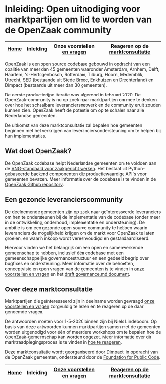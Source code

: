 # Inleiding: Open uitnodiging voor marktpartijen om lid te worden van de OpenZaak community

| <a href="README.md">Home</a> | Inleiding | <a href="questions-nl.md">Onze voorstellen en vragen</a> | <a href="how-to-respond-nl.md">Reageren op de marktconsultatie</a> |
| -------- | -------- | -------- | -------- |
 
OpenZaak is een open source codebase gebouwd in opdracht van een coalitie van meer dan 45 gemeenten waaronder Amsterdam, Arnhem, Delft, Haarlem, 's-Hertogenbosch, Rotterdam, Tilburg, Hoorn, Medemblik, Utrecht, SED (bestaande uit Stede Broec, Enkhuizen en Drechterland) en Dimpact (bestaande uit meer dan 30 gemeenten).

De eerste productierijpe iteratie was afgerond in februari 2020. De OpenZaak-community is nu op zoek naar marktpartijen om mee te denken over hoe het schaalbare leveranciersnetwerk en de community eruit zouden kunnen zien. OpenZaak heeft de potentie om op te schalen naar alle Nederlandse gemeenten.

De uitkomst van deze marktconsultatie zal bepalen hoe gemeenten beginnen met het verkrijgen van leveranciersondersteuning om te helpen bij hun implementaties.

## Wat doet OpenZaak?

De OpenZaak codebase helpt Nederlandse gemeenten om te voldoen aan de [VNG-standaard voor zaakgericht werken](https://www.vngrealisatie.nl/producten/api-standaarden-zaakgericht-werken). Het bestaat uit Python-gebaseerde backend componenten die productiewaardige API's voor gemeenten bevatten. Meer informatie over de codebase is te vinden in de [OpenZaak Github repository](https://github.com/open-zaak/open-zaak).

## Een gezonde leverancierscommunity

De deelnemende gemeenten zijn op zoek naar geïnteresseerde leveranciers om hen te ondersteunen bij de implementatie van de codebase (onder meer in de ontwikkeling, onderhoud, implementatie en ondersteuning). De ambitie is om een gezonde open source community te hebben waarin leveranciers de mogelijkheid krijgen om de markt voor OpenZaak te laten groeien, en waarin inkoop wordt vereenvoudigd en gestandaardiseerd.

Hiervoor vinden we het belangrijk om een open en samenwerkende gemeenschap te hebben, inclusief één codebase met een gemeenschappelijke governancestructuur en een gedeeld begrip over bugfixes en ondersteuning. Meer informatie over de behoeften, conceptvisie en open vragen van de gemeenten is te vinden in [onze voorstellen en vragen](questions-nl.md) en het [draft governance.md document](governance.md).

## Over deze marktconsultatie

Marktpartijen die geïnteresseerd zijn in deelname worden gevraagd [onze voorstellen en vragen](questions-nl.md) zorgvuldig te lezen en te reageren op de daar genoemde vragen.

De antwoorden moeten voor 1-5-2020 binnen zijn bij Niels Lindeboom. Op basis van deze antwoorden kunnen marktpartijen samen met de gemeenten worden uitgenodigd voor één of meerdere workshops om te bepalen hoe de OpenZaak-gemeenschap kan worden opgezet. Meer informatie over dit marktraadplegingsproces is te vinden in [hoe te reageren](how-to-respond-nl.md).

Deze marktconsultatie wordt georganiseerd door [Dimpact](https://www.dimpact.nl/), in opdracht van de OpenZaak gemeenten, ondersteund door de [Foundation for Public Code](https://publiccode.net/).

| <a href="README.md">Home</a> | Inleiding | <a href="questions-nl.md">Onze voorstellen en vragen</a> | <a href="how-to-respond-nl.md">Reageren op de marktconsultatie</a> |
| -------- | -------- | -------- | -------- |
